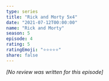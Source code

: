 ```yaml
---
type: series
title: "Rick and Morty 5x4"
date: "2021-07-12T00:00:00"
name: "Rick and Morty"
season: 5
episode: 4
rating: 5
ratingEmoji: "⭐️⭐️⭐️⭐️⭐️"
share: false
---
```


*[No review was written for this episode]*

